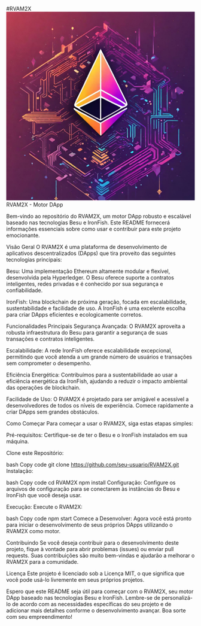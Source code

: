 #RVAM2X
<img src="Design sem nome.jpg">
RVAM2X - Motor DApp

Bem-vindo ao repositório do RVAM2X, um motor DApp robusto e escalável baseado nas tecnologias Besu e IronFish. Este README fornecerá informações essenciais sobre como usar e contribuir para este projeto emocionante.

Visão Geral
O RVAM2X é uma plataforma de desenvolvimento de aplicativos descentralizados (DApps) que tira proveito das seguintes tecnologias principais:

Besu: Uma implementação Ethereum altamente modular e flexível, desenvolvida pela Hyperledger. O Besu oferece suporte a contratos inteligentes, redes privadas e é conhecido por sua segurança e confiabilidade.

IronFish: Uma blockchain de próxima geração, focada em escalabilidade, sustentabilidade e facilidade de uso. A IronFish é uma excelente escolha para criar DApps eficientes e ecologicamente corretos.

Funcionalidades Principais
Segurança Avançada: O RVAM2X aproveita a robusta infraestrutura do Besu para garantir a segurança de suas transações e contratos inteligentes.

Escalabilidade: A rede IronFish oferece escalabilidade excepcional, permitindo que você atenda a um grande número de usuários e transações sem comprometer o desempenho.

Eficiência Energética: Contribuímos para a sustentabilidade ao usar a eficiência energética da IronFish, ajudando a reduzir o impacto ambiental das operações de blockchain.

Facilidade de Uso: O RVAM2X é projetado para ser amigável e acessível a desenvolvedores de todos os níveis de experiência. Comece rapidamente a criar DApps sem grandes obstáculos.

Como Começar
Para começar a usar o RVAM2X, siga estas etapas simples:

Pré-requisitos: Certifique-se de ter o Besu e o IronFish instalados em sua máquina.

Clone este Repositório:

bash
Copy code
git clone https://github.com/seu-usuario/RVAM2X.git
Instalação:

bash
Copy code
cd RVAM2X
npm install
Configuração:
Configure os arquivos de configuração para se conectarem às instâncias do Besu e IronFish que você deseja usar.

Execução:
Execute o RVAM2X:

bash
Copy code
npm start
Comece a Desenvolver:
Agora você está pronto para iniciar o desenvolvimento de seus próprios DApps utilizando o RVAM2X como motor.

Contribuindo
Se você deseja contribuir para o desenvolvimento deste projeto, fique à vontade para abrir problemas (issues) ou enviar pull requests. Suas contribuições são muito bem-vindas e ajudarão a melhorar o RVAM2X para a comunidade.

Licença
Este projeto é licenciado sob a Licença MIT, o que significa que você pode usá-lo livremente em seus próprios projetos.

Espero que este README seja útil para começar com o RVAM2X, seu motor DApp baseado nas tecnologias Besu e IronFish. Lembre-se de personalizá-lo de acordo com as necessidades específicas do seu projeto e de adicionar mais detalhes conforme o desenvolvimento avançar. Boa sorte com seu empreendimento!







[Contributing Guidelines]: CONTRIBUTING.md
